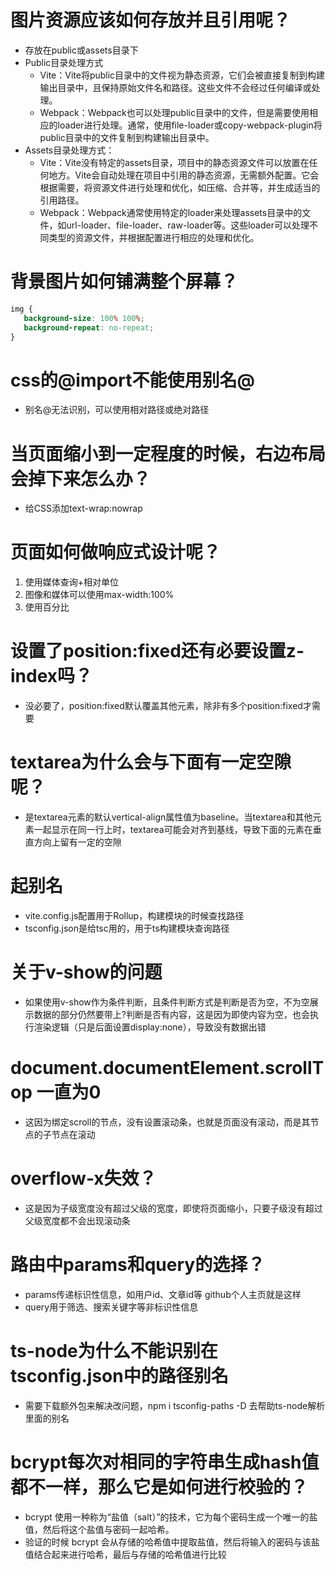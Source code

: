 # 图片资源应该如何存放并且引用呢？
- 存放在public或assets目录下
- Public目录处理方式
  - Vite：Vite将public目录中的文件视为静态资源，它们会被直接复制到构建输出目录中，且保持原始文件名和路径。这些文件不会经过任何编译或处理。
  - Webpack：Webpack也可以处理public目录中的文件，但是需要使用相应的loader进行处理。通常，使用file-loader或copy-webpack-plugin将public目录中的文件复制到构建输出目录中。
- Assets目录处理方式：
  - Vite：Vite没有特定的assets目录，项目中的静态资源文件可以放置在任何地方。Vite会自动处理在项目中引用的静态资源，无需额外配置。它会根据需要，将资源文件进行处理和优化，如压缩、合并等，并生成适当的引用路径。
  - Webpack：Webpack通常使用特定的loader来处理assets目录中的文件，如url-loader、file-loader、raw-loader等。这些loader可以处理不同类型的资源文件，并根据配置进行相应的处理和优化。

# 背景图片如何铺满整个屏幕？
```css
img {
   background-size: 100% 100%;
   background-repeat: no-repeat;
}
```

# css的@import不能使用别名@
- 别名@无法识别，可以使用相对路径或绝对路径

# 当页面缩小到一定程度的时候，右边布局会掉下来怎么办？
- 给CSS添加text-wrap:nowrap

# 页面如何做响应式设计呢？
1. 使用媒体查询+相对单位
2. 图像和媒体可以使用max-width:100%
3. 使用百分比

# 设置了position:fixed还有必要设置z-index吗？
- 没必要了，position:fixed默认覆盖其他元素，除非有多个position:fixed才需要

# textarea为什么会与下面有一定空隙呢？
- 是textarea元素的默认vertical-align属性值为baseline。当textarea和其他元素一起显示在同一行上时，textarea可能会对齐到基线，导致下面的元素在垂直方向上留有一定的空隙

# 起别名
- vite.config.js配置用于Rollup，构建模块的时候查找路径
- tsconfig.json是给tsc用的，用于ts构建模块查询路径

# 关于v-show的问题
- 如果使用v-show作为条件判断，且条件判断方式是判断是否为空，不为空展示数据的部分仍然要带上?判断是否有内容，这是因为即使内容为空，也会执行渲染逻辑（只是后面设置display:none），导致没有数据出错

# document.documentElement.scrollTop 一直为0
- 这因为绑定scroll的节点，没有设置滚动条，也就是页面没有滚动，而是其节点的子节点在滚动

# overflow-x失效？
- 这是因为子级宽度没有超过父级的宽度，即使将页面缩小，只要子级没有超过父级宽度都不会出现滚动条

# 路由中params和query的选择？
- params传递标识性信息，如用户id、文章id等 github个人主页就是这样
- query用于筛选、搜索关键字等非标识性信息

# ts-node为什么不能识别在tsconfig.json中的路径别名
- 需要下载额外包来解决改问题，npm i tsconfig-paths -D 去帮助ts-node解析里面的别名

# bcrypt每次对相同的字符串生成hash值都不一样，那么它是如何进行校验的？
- bcrypt 使用一种称为“盐值（salt）”的技术，它为每个密码生成一个唯一的盐值，然后将这个盐值与密码一起哈希。
- 验证的时候 bcrypt 会从存储的哈希值中提取盐值，然后将输入的密码与该盐值结合起来进行哈希，最后与存储的哈希值进行比较